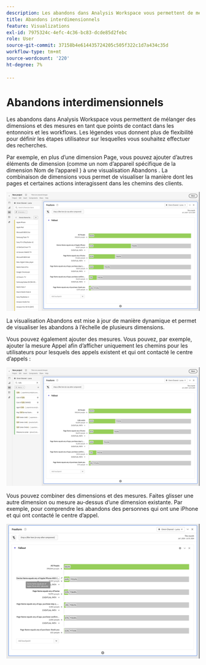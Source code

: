 ```yaml
---
description: Les abandons dans Analysis Workspace vous permettent de mélanger des dimensions et des mesures en tant que points de contact dans les entonnoirs et les workflows. Les légendes vous donnent plus de flexibilité pour définir les étapes utilisateur sur lesquelles vous souhaitez effectuer des recherches.
title: Abandons interdimensionnels
feature: Visualizations
exl-id: 7975324c-4efc-4c36-bc83-dcde85d2febc
role: User
source-git-commit: 37158b4e614435724205c505f322c1d7a434c35d
workflow-type: tm+mt
source-wordcount: '220'
ht-degree: 7%

---
```


# Abandons interdimensionnels

Les abandons dans Analysis Workspace vous permettent de mélanger des dimensions et des mesures en tant que points de contact dans les entonnoirs et les workflows. Les légendes vous donnent plus de flexibilité pour définir les étapes utilisateur sur lesquelles vous souhaitez effectuer des recherches.

Par exemple, en plus d’une dimension Page, vous pouvez ajouter d’autres éléments de dimension (comme un nom d’appareil spécifique de la dimension Nom de l’appareil ) à une visualisation Abandons . La combinaison de dimensions vous permet de visualiser la manière dont les pages et certaines actions interagissent dans les chemins des clients.

![ La vue Toutes les visites présentant plusieurs dimensions comme points de contact.](assets/fallout-otherdimension.png)

La visualisation Abandons est mise à jour de manière dynamique et permet de visualiser les abandons à l’échelle de plusieurs dimensions.

Vous pouvez également ajouter des mesures. Vous pouvez, par exemple, ajouter la mesure Appel afin d’afficher uniquement les chemins pour les utilisateurs pour lesquels des appels existent et qui ont contacté le centre d’appels :

![La vue Toutes les visites présentant la mesure ajoutée : &quot;Photo partagée&quot;.](assets/fallout-metrics.png)

Vous pouvez combiner des dimensions et des mesures. Faites glisser une autre dimension ou mesure au-dessus d’une dimension existante. Par exemple, pour comprendre les abandons des personnes qui ont une iPhone et qui ont contacté le centre d’appel.

![La vue Toutes les visites affichant le nom d’action ajouté : mesure Photo partagée ET partagée.](assets/fallout-combined.png)
